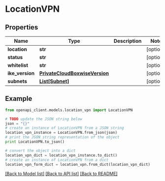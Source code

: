 # LocationVPN


## Properties
Name | Type | Description | Notes
------------ | ------------- | ------------- | -------------
**location** | **str** |  | [optional] 
**status** | **str** |  | [optional] 
**whitelist** | **str** |  | [optional] 
**ike_version** | [**PrivateCloudBoxwiseVersion**](PrivateCloudBoxwiseVersion.md) |  | [optional] 
**subnets** | [**List[Subnet]**](Subnet.md) |  | [optional] 

## Example

```python
from openapi_client.models.location_vpn import LocationVPN

# TODO update the JSON string below
json = "{}"
# create an instance of LocationVPN from a JSON string
location_vpn_instance = LocationVPN.from_json(json)
# print the JSON string representation of the object
print LocationVPN.to_json()

# convert the object into a dict
location_vpn_dict = location_vpn_instance.to_dict()
# create an instance of LocationVPN from a dict
location_vpn_form_dict = location_vpn.from_dict(location_vpn_dict)
```
[[Back to Model list]](../README.md#documentation-for-models) [[Back to API list]](../README.md#documentation-for-api-endpoints) [[Back to README]](../README.md)


